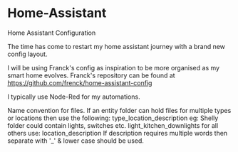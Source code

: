 # Home-Assistant
Home Assistant Configuration

The time has come to restart my home assistant journey with a brand new config layout.

I will be using Franck's config as inspiration to be more organised as my smart home evolves. Franck's repository can be found at https://github.com/frenck/home-assistant-config

I typically use Node-Red for my automations.

Name convention for files.
    If an entity folder can hold files for multiple types or locations then use the following:
        type_location_description
    eg: Shelly folder could contain lights, switches etc.
        light_kitchen_downlights
    for all others use:
        location_description
    If description requires multiple words then separate with '_' & lower case should be used.